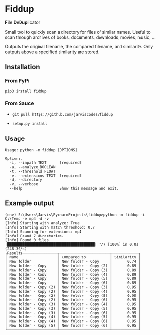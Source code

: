 # Fiddup

**Fi**le **D**e**Dup**licator

Small tool to quickly scan a directory for files of similar names.
Useful to scan through archives of books, documents, downloads, movies, music, ...

Outputs the original filename, the compared filename, and similarity.
Only outputs above a specified similarity are stored.

## Installation

### From PyPi

`pip3 install fiddup`

### From Sauce
* `git pull https://github.com/jarviscodes/fiddup`

* `setup.py install`

## Usage
```
Usage: python -m fiddup [OPTIONS]

Options:
  -i, --inpath TEXT      [required]
  -a, --analyze BOOLEAN
  -t, --threshold FLOAT
  -e, --extensions TEXT  [required]
  -d, --directory
  -v, --verbose
  --help                 Show this message and exit.

```

## Example output

```
(env) E:\Users\Jarvis\PycharmProjects\fiddup>python -m fiddup -i C:\Temp -e mp4 -d -v
[Info] Starting with analyze: True
[Info] Starting with match threshold: 0.7
[Info] Scanning for extensions: mp4
[Info] Found 7 directories.
[Info] Found 0 files.
|████████████████████████████████████████| 7/7 [100%] in 0.0s (248.30/s)
┌Results────────────────┬───────────────────────┬────────────┐
│ Name                  │ Compared to           │ Similarity │
│ New folder            │ New folder - Copy     │       0.74 │
│ New folder - Copy     │ New folder - Copy (2) │       0.89 │
│ New folder - Copy     │ New folder - Copy (3) │       0.89 │
│ New folder - Copy     │ New folder - Copy (4) │       0.89 │
│ New folder - Copy     │ New folder - Copy (5) │       0.89 │
│ New folder - Copy     │ New folder - Copy (6) │       0.89 │
│ New folder - Copy (2) │ New folder - Copy (3) │       0.95 │
│ New folder - Copy (2) │ New folder - Copy (4) │       0.95 │
│ New folder - Copy (2) │ New folder - Copy (5) │       0.95 │
│ New folder - Copy (2) │ New folder - Copy (6) │       0.95 │
│ New folder - Copy (3) │ New folder - Copy (4) │       0.95 │
│ New folder - Copy (3) │ New folder - Copy (5) │       0.95 │
│ New folder - Copy (3) │ New folder - Copy (6) │       0.95 │
│ New folder - Copy (4) │ New folder - Copy (5) │       0.95 │
│ New folder - Copy (4) │ New folder - Copy (6) │       0.95 │
│ New folder - Copy (5) │ New folder - Copy (6) │       0.95 │
└───────────────────────┴───────────────────────┴────────────┘
```